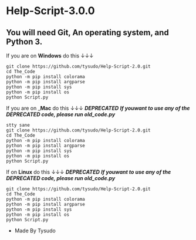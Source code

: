 # Help-Script-3.0.0
## You will need __Git__, __An operating system__, and __Python 3__.

If you are on __Windows__ do this ↓↓↓

```
git clone https://github.com/tysudo/Help-Script-2.0.git
cd The_Code
python -m pip install colorama
python -m pip install argparse
python -m pip install sys
python -m pip install os
python Script.py
```

If you are on ___Mac__ do this ↓↓↓  ***DEPRECATED*** ***If youwant to use any of the DEPRECATED code, please run old_code.py***
```
stty sane
git clone https://github.com/tysudo/Help-Script-2.0.git
cd The_Code
python -m pip install colorama
python -m pip install argparse
python -m pip install sys
python -m pip install os
python Script.py
```

If on __Linux__ do this ↓↓↓ ***DEPRECATED*** ***If youwant to use any of the DEPRECATED code, please run old_code.py***
```
git clone https://github.com/tysudo/Help-Script-2.0.git
cd The_Code
python -m pip install colorama
python -m pip install argparse
python -m pip install sys
python -m pip install os
python Script.py
```

- Made By Tysudo


